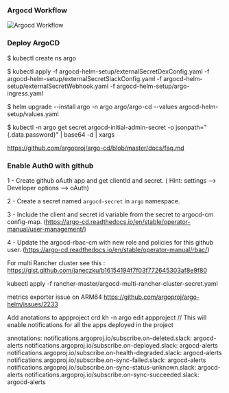### Argocd Workflow

![Argocd Workflow](https://github.com/rk280392/my-lab-setup/blob/fbffd5fd2d0f80f8b826e1739092a78e7a27dc3d/argocd-helm-setup/argocd-github-implementation.png)

### Deploy ArgoCD

$ kubectl create ns argo

$ kubectl apply -f argocd-helm-setup/externalSecretDexConfig.yaml -f argocd-helm-setup/externalSecretSlackConfig.yaml -f argocd-helm-setup/externalSecretWebhook.yaml -f argocd-helm-setup/argo-ingress.yaml

$ helm upgrade --install argo -n argo argo/argo-cd --values argocd-helm-setup/values.yaml

$ kubectl -n argo get secret argocd-initial-admin-secret -o jsonpath="{.data.password}" | base64 -d | xargs

https://github.com/argoproj/argo-cd/blob/master/docs/faq.md

### Enable Auth0 with github

1 - Create github oAuth app and get clientId and secret. ( Hint: settings --> Developer options --> oAuth)

2 - Create a secret named `argocd-secret` in `argo` namespace.

3 - Include the client and secret id variable from the secret to argocd-cm config-map. (https://argo-cd.readthedocs.io/en/stable/operator-manual/user-management/)

4 - Update the argocd-rbac-cm with new role and policies for this github user. (https://argo-cd.readthedocs.io/en/stable/operator-manual/rbac/)


For multi Rancher cluster see this : https://gist.github.com/janeczku/b16154194f7f03f772645303af8e9f80

kubectl apply -f rancher-master/argocd-multi-rancher-cluster-secret.yaml

metrics exporter issue on ARM64 https://github.com/argoproj/argo-helm/issues/2233

Add anotations to appproject crd
kh -n argo edit appproject // This will enable notifications for all the apps deployed in the project

annotations:
	notifications.argoproj.io/subscribe.on-deleted.slack: argocd-alerts
	notifications.argoproj.io/subscribe.on-deployed.slack: argocd-alerts
        notifications.argoproj.io/subscribe.on-health-degraded.slack: argocd-alerts
	notifications.argoproj.io/subscribe.on-sync-failed.slack: argocd-alerts
	notifications.argoproj.io/subscribe.on-sync-status-unknown.slack: argocd-alerts
	notifications.argoproj.io/subscribe.on-sync-succeeded.slack: argocd-alerts

